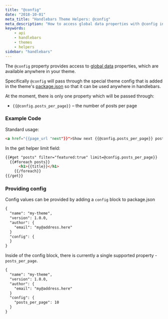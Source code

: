 ```yaml
---
title: "@config"
date: "2018-10-01"
meta_title: "Handlebars Theme Helpers: @config"
meta_description: "How to access global data properties with @config in your Handlebars theme. Read more about Ghost themes ⚡️"
keywords:
    - api
    - handlebars
    - themes
    - helpers
sidebar: "handlebars"
---
```


The `@config` property provides access to [global data](/docs/handlebars#section-global-data) properties, which are available anywhere in your theme.

Specifically `@config` will pass through the special theme config that is added in the theme's [package.json](doc:packagejson) so that it can be used anywhere in handlebars.

At the moment, there is only one property which will be passed through:

*   `{{@config.posts_per_page}}` – the number of posts per page

### Example Code

Standard usage:

```html
<a href="{{page_url "next"}}">Show next {{@config.posts_per_page}} posts</a>
```

In the get helper limit field:

```html
{{#get "posts" filter="featured:true" limit=@config.posts_per_page}}
  {{#foreach posts}}
      <h1>{{title}}</h1>
	{{/foreach}}
{{/get}}
```

### Providing config

Config values can be provided by adding a `config` block to package.json

```html
{
  "name": "my-theme",
  "version": 1.0.0,
  "author": {
    "email": "my@address.here"
  }
  "config": {
  }
}
```

Inside of the config block, there is currently a single supported property - `posts_per_page`.

```html
{
  "name": "my-theme",
  "version": 1.0.0,
  "author": {
    "email": "my@address.here"
  }
  "config": {
    "posts_per_page": 10
  }
}
```
